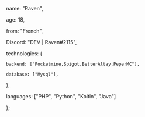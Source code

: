 name: "Raven",

age: 18,

from: "French",

Discord: "DEV | Raven#2115",

technologies: {

    backend: ["Pocketmine,Spigot,BetterAltay,PeperMC"],

    database: ["Mysql"],

},

languages: ["PHP", "Python", "Koltin", "Java"]

};
